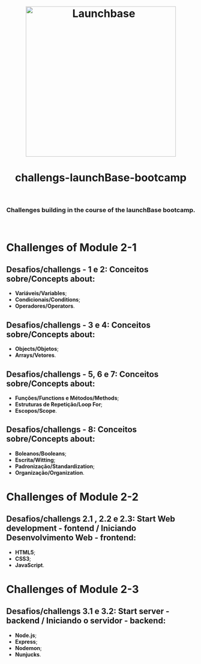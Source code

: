 <h1 align="center">
   <img alt="Launchbase" src="https://storage.googleapis.com/golden-wind/bootcamp-launchbase/logo.png" width="400px" />
 </h1></n>

<h1 align="center">challengs-launchBase-bootcamp</h2>&nbsp;&nbsp;&nbsp;
<h3 align="center">Challenges building in the course of the launchBase bootcamp.</h3>&nbsp;

<h1>Challenges of Module 2-1</h1>
<h2>Desafios/challengs - 1 e 2: Conceitos sobre/Concepts about:</h2>
 
- **Variáveis/Variables**;
- **Condicionais/Conditions**;
- **Operadores/Operators**.

<h2>Desafios/challengs - 3 e 4: Conceitos sobre/Concepts about:</h2>

- **Objects/Objetos**;
- **Arrays/Vetores**.

<h2>Desafios/challengs - 5, 6 e 7: Conceitos sobre/Concepts about:</h2>

- **Funções/Functions e Métodos/Methods**;
- **Estruturas de Repetição/Loop For**;
- **Escopos/Scope**.

<h2>Desafios/challengs - 8: Conceitos sobre/Concepts about:</h2>

- **Boleanos/Booleans**;
- **Escrita/Witting**;
- **Padronização/Standardization**;
- **Organização/Organization**.

<h1>Challenges of Module 2-2</h1>
<h2>Desafios/challengs 2.1 , 2.2 e 2.3: Start Web development - fontend / Iniciando Desenvolvimento Web - frontend:</h2>

- **HTML5**;
- **CSS3**;
- **JavaScript**.

<h1>Challenges of Module 2-3</h1>
<h2>Desafios/challengs 3.1 e 3.2: Start server - backend / Iniciando o servidor - backend:</h2>

- **Node.js**;
- **Express**;
- **Nodemon**;
- **Nunjucks**.



